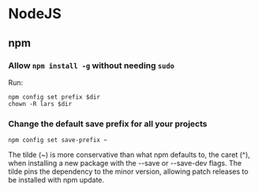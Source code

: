 # NodeJS

## npm

### Allow `npm install -g` without needing `sudo`

Run:

```
npm config set prefix $dir
chown -R lars $dir
```

### Change the default save prefix for all your projects

```
npm config set save-prefix ~
```

The tilde (~) is more conservative than what npm defaults to, the caret (^), when installing a new package with the --save or --save-dev flags. The tilde pins the dependency to the minor version, allowing patch releases to be installed with npm update.